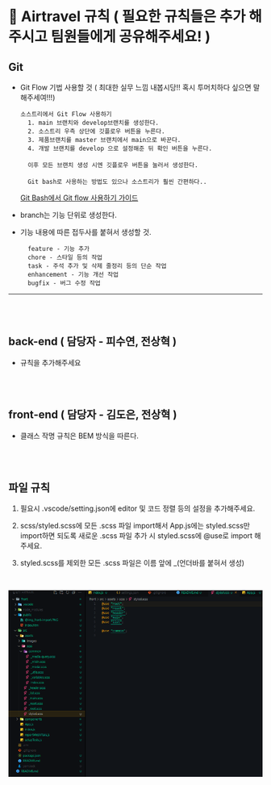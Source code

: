 # 📌 Airtravel 규칙 ( 필요한 규칙들은 추가 해주시고 팀원들에게 공유해주세요! )

## Git

- Git Flow 기법 사용할 것
  ( 최대한 실무 느낌 내봅시당!! 혹시 투머치하다 싶으면 말해주세여!!!)

  ```
  소스트리에서 Git Flow 사용하기
    1. main 브랜치와 develop브랜치를 생성한다.
    2. 소스트리 우측 상단에 깃플로우 버튼을 누른다.
    3. 제품브랜치를 master 브랜치에서 main으로 바꾼다.
    4. 개발 브랜치를 develop 으로 설정해준 뒤 확인 버튼을 누른다.

    이후 모든 브랜치 생성 시엔 깃플로우 버튼을 눌러서 생성한다.

    Git bash로 사용하는 방법도 있으나 소스트리가 훨씬 간편하다..
  ```

  [Git Bash에서 Git flow 사용하기 가이드](https://hbase.tistory.com/60)

* branch는 기능 단위로 생성한다.

* 기능 내용에 따른 접두사를 붙혀서 생성할 것.

  ```
    feature - 기능 추가
    chore - 스타일 등의 작업
    task - 주석 추가 및 삭제 줄정리 등의 단순 작업
    enhancement - 기능 개선 작업
    bugfix - 버그 수정 작업
  ```

---

<br />
<br />

## back-end ( 담당자 - 피수연, 전상혁 )

- 규칙을 추가해주세요

<br />
<br />

## front-end ( 담당자 - 김도은, 전상혁 )

- 클래스 작명 규칙은 BEM 방식을 따른다.

 <br />
 <br />

## 파일 규칙

1. 필요시 .vscode/setting.json에 editor 및 코드 정렬 등의 설정을 추가해주세요.

1. scss/styled.scss에 모든 .scss 파일 import해서 App.js에는 styled.scss만
   import하면 되도록 새로운 .scss 파일 추가 시 styled.scss에 @use로 import 해주세요.
1. styled.scss를 제외한 모든 .scss 파일은 이름 앞에 \_(언더바를 붙혀서 생성)

<br />

![디렉터리구조](./front/public/@img_front-style-file.png)
